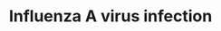 ---
annotations:
- id: PW:0001054
  parent: disease pathway
  type: Pathway Ontology
  value: influenza A pathway
- id: PW:0000013
  parent: disease pathway
  type: Pathway Ontology
  value: disease pathway
authors:
- Andra
- MaintBot
- MartijnVanIersel
- AlexanderPico
- Ddigles
- Khanspers
- Jmelius
- Mkutmon
description: The Influenza A virus infection pathway provides an overview of the key
  steps in the infection including virus assembly and release and viral transcription
  and replication.
last-edited: 2019-12-11
organisms:
- Homo sapiens
redirect_from:
- /index.php/Pathway:WP1438
- /instance/WP1438
- /instance/WP1438_rr108357
revision: r108357
schema-jsonld:
- '@context': https://schema.org/
  '@id': https://wikipathways.github.io/pathways/WP1438.html
  '@type': Dataset
  creator:
    '@type': Organization
    name: WikiPathways
  description: The Influenza A virus infection pathway provides an overview of the
    key steps in the infection including virus assembly and release and viral transcription
    and replication.
  keywords:
  - BCL2
  - Glutathione
  - N-Acetylneuraminic acid
  - NS1
  - NS2
  - PA
  - PB1-F2 protein
  - PB2
  - 'haemagglutinin '
  - matrix protein 1
  - matrix protein 2
  - neuraminidase
  - nucleocapsid protein
  - polymerase 1
  license: CC0
  name: Influenza A virus infection
seo: CreativeWork
title: Influenza A virus infection
wpid: WP1438
---